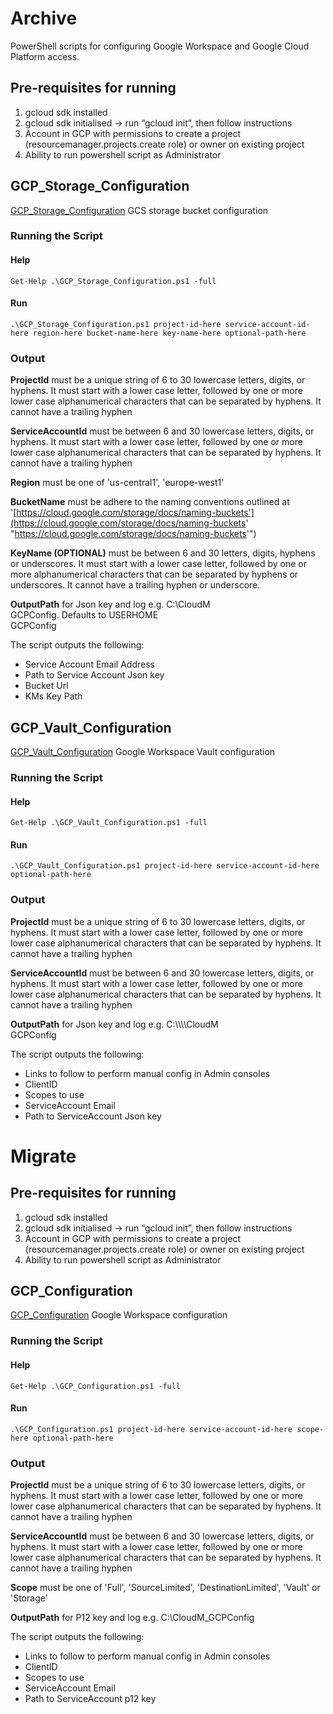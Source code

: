 
# Archive

PowerShell scripts for configuring Google Workspace and Google Cloud Platform access.

## Pre-requisites for running

1. gcloud sdk installed
2. gcloud sdk initialised → run “gcloud init”, then follow instructions
3. Account in GCP with permissions to create a project (resourcemanager.projects.create role) or owner on existing project
4. Ability to run powershell script as Administrator

## GCP_Storage_Configuration

[GCP_Storage_Configuration](Archive/GCP_Storage_Configuration.ps1) GCS storage bucket configuration

### Running the Script

#### Help

    Get-Help .\GCP_Storage_Configuration.ps1 -full

#### Run

    .\GCP_Storage_Configuration.ps1 project-id-here service-account-id-here region-here bucket-name-here key-name-here optional-path-here

### Output

**ProjectId** must be a unique string of 6 to 30 lowercase letters, digits, or hyphens. It must start with a lower case letter, followed by one or more lower case alphanumerical characters that can be separated by hyphens. It cannot have a trailing hyphen

**ServiceAccountId** must be between 6 and 30 lowercase letters, digits, or hyphens. It must start with a lower case letter, followed by one or more lower case alphanumerical characters that can be separated by hyphens. It cannot have a trailing hyphen

**Region** must be one of 'us-central1', 'europe-west1'

**BucketName** must be adhere to the naming conventions outlined at '[https://cloud.google.com/storage/docs/naming-buckets'](https://cloud.google.com/storage/docs/naming-buckets' "https://cloud.google.com/storage/docs/naming-buckets'")

**KeyName (OPTIONAL)** must be between 6 and 30 letters, digits, hyphens or underscores. It must start with a lower case letter, followed by one or more alphanumerical characters that can be separated by hyphens or underscores. It cannot have a trailing hyphen or underscore.

**OutputPath** for Json key and log e.g. C:\\CloudM  
GCPConfig. Defaults to USERHOME  
GCPConfig

The script outputs the following:

-   Service Account Email Address    
-   Path to Service Account Json key    
-   Bucket Url    
-   KMs Key Path


## GCP_Vault_Configuration

[GCP_Vault_Configuration](Archive/GCP_Vault_Configuration.ps1) Google Workspace Vault configuration

### Running the Script

#### Help

    Get-Help .\GCP_Vault_Configuration.ps1 -full

#### Run

    .\GCP_Vault_Configuration.ps1 project-id-here service-account-id-here optional-path-here

### Output

**ProjectId** must be a unique string of 6 to 30 lowercase letters, digits, or hyphens. It must start with a lower case letter, followed by one or more lower case alphanumerical characters that can be separated by hyphens. It cannot have a trailing hyphen

**ServiceAccountId** must be between 6 and 30 lowercase letters, digits, or hyphens. It must start with a lower case letter, followed by one or more lower case alphanumerical characters that can be separated by hyphens. It cannot have a trailing hyphen

**OutputPath** for Json key and log e.g. C:\\\\\\\\CloudM  
GCPConfig

The script outputs the following:

-   Links to follow to perform manual config in Admin consoles    
-   ClientID    
-   Scopes to use    
-   ServiceAccount Email    
-   Path to ServiceAccount Json key


# Migrate

## Pre-requisites for running

1. gcloud sdk installed
2. gcloud sdk initialised → run “gcloud init”, then follow instructions
3. Account in GCP with permissions to create a project (resourcemanager.projects.create role) or owner on existing project
4. Ability to run powershell script as Administrator

## GCP_Configuration

[GCP_Configuration](Migrate/GCP_Configuration.ps1) Google Workspace configuration

### Running the Script

#### Help

    Get-Help .\GCP_Configuration.ps1 -full

#### Run

    .\GCP_Configuration.ps1 project-id-here service-account-id-here scope-here optional-path-here

### Output

**ProjectId** must be a unique string of 6 to 30 lowercase letters, digits, or hyphens. It must start with a lower case letter, followed by one or more lower case alphanumerical characters that can be separated by hyphens. It cannot have a trailing hyphen

**ServiceAccountId** must be between 6 and 30 lowercase letters, digits, or hyphens. It must start with a lower case letter, followed by one or more lower case alphanumerical characters that can be separated by hyphens. It cannot have a trailing hyphen

**Scope** must be one of 'Full', 'SourceLimited', 'DestinationLimited', 'Vault' or 'Storage'

**OutputPath** for P12 key and log e.g. C:\CloudM_GCPConfig

The script outputs the following:

 - Links to follow to perform manual config in Admin consoles
 - ClientID       
 - Scopes to use      
 - ServiceAccount Email       
 - Path to  ServiceAccount p12 key
